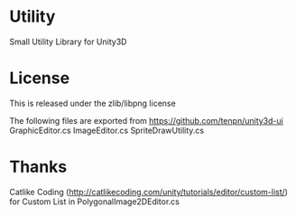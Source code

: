 # Utility
Small Utility Library for Unity3D

# License
This is released under the zlib/libpng license


The following files are exported from https://github.com/tenpn/unity3d-ui
 GraphicEditor.cs
 ImageEditor.cs
 SpriteDrawUtility.cs

# Thanks
Catlike Coding (http://catlikecoding.com/unity/tutorials/editor/custom-list/)
 for Custom List in PolygonalImage2DEditor.cs
